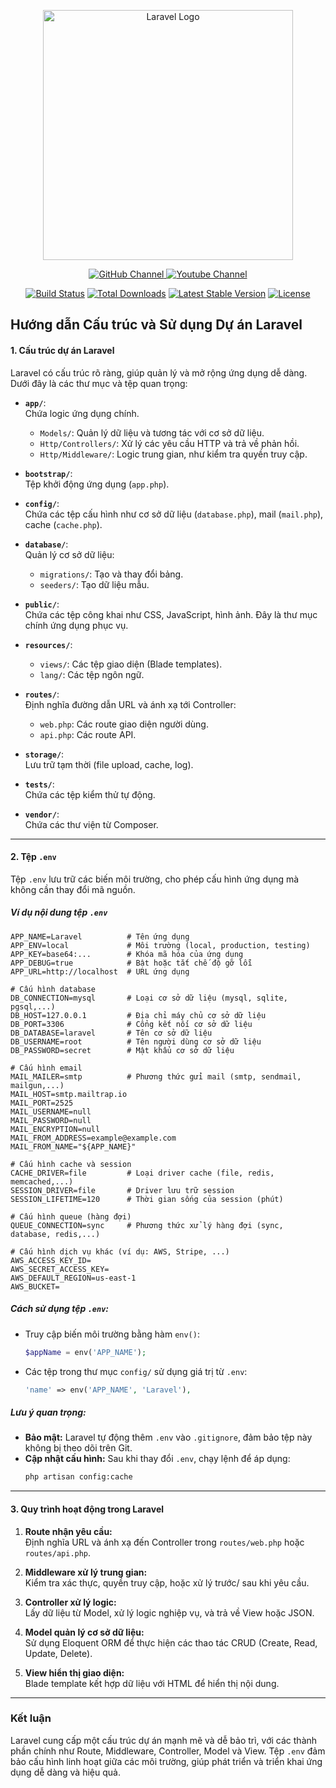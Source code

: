 <p align="center"><a href="https://laravel.com" target="_blank"><img src="https://raw.githubusercontent.com/laravel/art/master/logo-lockup/5%20SVG/2%20CMYK/1%20Full%20Color/laravel-logolockup-cmyk-red.svg" width="400" alt="Laravel Logo"></a></p>

<p align="center">
<a href="https://github.com/PDungz/Laravel">
  <img src="https://img.shields.io/badge/-GitHub%20Phùng Văn Dũng-black?logo=github&logoColor=white" alt="GitHub Channel">
</a>
<a href="https://youtube.com/@pvdnocode3623?si=o3UX8WHisI5mAVCu">
  <img src="https://img.shields.io/badge/-Youtube%20Pvd NoCode-black?logo=youtube&logoColor=red" alt="Youtube Channel">
</a>
</p>
<p align="center">
<a href="https://github.com/laravel/framework/actions"><img src="https://github.com/laravel/framework/workflows/tests/badge.svg" alt="Build Status"></a>
<a href="https://packagist.org/packages/laravel/framework"><img src="https://img.shields.io/packagist/dt/laravel/framework" alt="Total Downloads"></a>
<a href="https://packagist.org/packages/laravel/framework"><img src="https://img.shields.io/packagist/v/laravel/framework" alt="Latest Stable Version"></a>
<a href="https://packagist.org/packages/laravel/framework"><img src="https://img.shields.io/packagist/l/laravel/framework" alt="License"></a>
</p>

## **Hướng dẫn Cấu trúc và Sử dụng Dự án Laravel**

#### **1. Cấu trúc dự án Laravel**

Laravel có cấu trúc rõ ràng, giúp quản lý và mở rộng ứng dụng dễ dàng. Dưới đây là các thư mục và tệp quan trọng:

- **`app/`**:  
  Chứa logic ứng dụng chính.

  - `Models/`: Quản lý dữ liệu và tương tác với cơ sở dữ liệu.
  - `Http/Controllers/`: Xử lý các yêu cầu HTTP và trả về phản hồi.
  - `Http/Middleware/`: Logic trung gian, như kiểm tra quyền truy cập.

- **`bootstrap/`**:  
  Tệp khởi động ứng dụng (`app.php`).

- **`config/`**:  
  Chứa các tệp cấu hình như cơ sở dữ liệu (`database.php`), mail (`mail.php`), cache (`cache.php`).

- **`database/`**:  
  Quản lý cơ sở dữ liệu:

  - `migrations/`: Tạo và thay đổi bảng.
  - `seeders/`: Tạo dữ liệu mẫu.

- **`public/`**:  
  Chứa các tệp công khai như CSS, JavaScript, hình ảnh. Đây là thư mục chính ứng dụng phục vụ.

- **`resources/`**:

  - `views/`: Các tệp giao diện (Blade templates).
  - `lang/`: Các tệp ngôn ngữ.

- **`routes/`**:  
  Định nghĩa đường dẫn URL và ánh xạ tới Controller:

  - `web.php`: Các route giao diện người dùng.
  - `api.php`: Các route API.

- **`storage/`**:  
  Lưu trữ tạm thời (file upload, cache, log).

- **`tests/`**:  
  Chứa các tệp kiểm thử tự động.

- **`vendor/`**:  
  Chứa các thư viện từ Composer.

---

#### **2. Tệp `.env`**

Tệp `.env` lưu trữ các biến môi trường, cho phép cấu hình ứng dụng mà không cần thay đổi mã nguồn.

##### **Ví dụ nội dung tệp `.env`**

```env
APP_NAME=Laravel          # Tên ứng dụng
APP_ENV=local             # Môi trường (local, production, testing)
APP_KEY=base64:...        # Khóa mã hóa của ứng dụng
APP_DEBUG=true            # Bật hoặc tắt chế độ gỡ lỗi
APP_URL=http://localhost  # URL ứng dụng

# Cấu hình database
DB_CONNECTION=mysql       # Loại cơ sở dữ liệu (mysql, sqlite, pgsql,...)
DB_HOST=127.0.0.1         # Địa chỉ máy chủ cơ sở dữ liệu
DB_PORT=3306              # Cổng kết nối cơ sở dữ liệu
DB_DATABASE=laravel       # Tên cơ sở dữ liệu
DB_USERNAME=root          # Tên người dùng cơ sở dữ liệu
DB_PASSWORD=secret        # Mật khẩu cơ sở dữ liệu

# Cấu hình email
MAIL_MAILER=smtp          # Phương thức gửi mail (smtp, sendmail, mailgun,...)
MAIL_HOST=smtp.mailtrap.io
MAIL_PORT=2525
MAIL_USERNAME=null
MAIL_PASSWORD=null
MAIL_ENCRYPTION=null
MAIL_FROM_ADDRESS=example@example.com
MAIL_FROM_NAME="${APP_NAME}"

# Cấu hình cache và session
CACHE_DRIVER=file         # Loại driver cache (file, redis, memcached,...)
SESSION_DRIVER=file       # Driver lưu trữ session
SESSION_LIFETIME=120      # Thời gian sống của session (phút)

# Cấu hình queue (hàng đợi)
QUEUE_CONNECTION=sync     # Phương thức xử lý hàng đợi (sync, database, redis,...)

# Cấu hình dịch vụ khác (ví dụ: AWS, Stripe, ...)
AWS_ACCESS_KEY_ID=
AWS_SECRET_ACCESS_KEY=
AWS_DEFAULT_REGION=us-east-1
AWS_BUCKET=

```

##### **Cách sử dụng tệp `.env`:**

- Truy cập biến môi trường bằng hàm `env()`:
  ```php
  $appName = env('APP_NAME');
  ```
- Các tệp trong thư mục `config/` sử dụng giá trị từ `.env`:
  ```php
  'name' => env('APP_NAME', 'Laravel'),
  ```

##### **Lưu ý quan trọng:**

- **Bảo mật:** Laravel tự động thêm `.env` vào `.gitignore`, đảm bảo tệp này không bị theo dõi trên Git.
- **Cập nhật cấu hình:** Sau khi thay đổi `.env`, chạy lệnh để áp dụng:
  ```bash
  php artisan config:cache
  ```

---

#### **3. Quy trình hoạt động trong Laravel**

1. **Route nhận yêu cầu:**  
   Định nghĩa URL và ánh xạ đến Controller trong `routes/web.php` hoặc `routes/api.php`.

2. **Middleware xử lý trung gian:**  
   Kiểm tra xác thực, quyền truy cập, hoặc xử lý trước/ sau khi yêu cầu.

3. **Controller xử lý logic:**  
   Lấy dữ liệu từ Model, xử lý logic nghiệp vụ, và trả về View hoặc JSON.

4. **Model quản lý cơ sở dữ liệu:**  
   Sử dụng Eloquent ORM để thực hiện các thao tác CRUD (Create, Read, Update, Delete).

5. **View hiển thị giao diện:**  
   Blade template kết hợp dữ liệu với HTML để hiển thị nội dung.

---

### **Kết luận**

Laravel cung cấp một cấu trúc dự án mạnh mẽ và dễ bảo trì, với các thành phần chính như Route, Middleware, Controller, Model và View. Tệp `.env` đảm bảo cấu hình linh hoạt giữa các môi trường, giúp phát triển và triển khai ứng dụng dễ dàng và hiệu quả.
